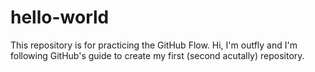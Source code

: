 # hello-world
This repository is for practicing the GitHub Flow. Hi, I'm outfly and I'm following GitHub's guide to create my first (second acutally) repository.

